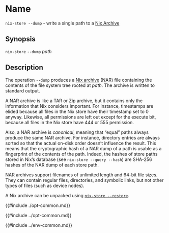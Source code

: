 # Name

`nix-store --dump` - write a single path to a [Nix Archive]

## Synopsis

`nix-store` `--dump` *path*

## Description

The operation `--dump` produces a [Nix archive](@docroot@/glossary.md#gloss-nar) (NAR) file containing the
contents of the file system tree rooted at *path*. The archive is
written to standard output.

A NAR archive is like a TAR or Zip archive, but it contains only the
information that Nix considers important. For instance, timestamps are
elided because all files in the Nix store have their timestamp set to 0
anyway. Likewise, all permissions are left out except for the execute
bit, because all files in the Nix store have 444 or 555 permission.

Also, a NAR archive is *canonical*, meaning that “equal” paths always
produce the same NAR archive. For instance, directory entries are
always sorted so that the actual on-disk order doesn’t influence the
result.  This means that the cryptographic hash of a NAR dump of a
path is usable as a fingerprint of the contents of the path. Indeed,
the hashes of store paths stored in Nix’s database (see `nix-store --query
--hash`) are SHA-256 hashes of the NAR dump of each store path.

NAR archives support filenames of unlimited length and 64-bit file
sizes. They can contain regular files, directories, and symbolic links,
but not other types of files (such as device nodes).

A Nix archive can be unpacked using [`nix-store --restore`](@docroot@/command-ref/bsd-store/restore.md).

[Nix Archive]: @docroot@/store/file-system-object/content-address.md#serial-nix-archive

{{#include ./opt-common.md}}

{{#include ../opt-common.md}}

{{#include ../env-common.md}}
